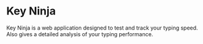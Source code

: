 # Key Ninja

Key Ninja is a web application designed to test and track your typing speed. Also gives a detailed analysis of your typing performance.


